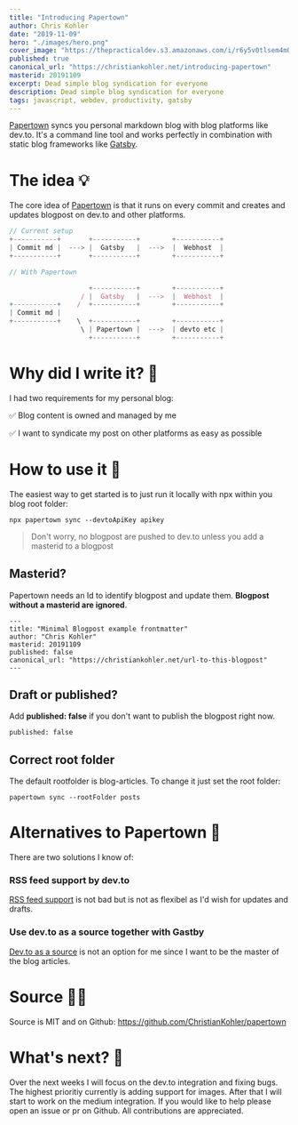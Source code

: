 ```yaml
---
title: "Introducing Papertown"
author: Chris Kohler
date: "2019-11-09"
hero: "./images/hero.png"
cover_image: "https://thepracticaldev.s3.amazonaws.com/i/r6y5v0tlsem4m01ydg1z.png"
published: true
canonical_url: "https://christiankohler.net/introducing-papertown"
masterid: 20191109
excerpt: Dead simple blog syndication for everyone
description: Dead simple blog syndication for everyone
tags: javascript, webdev, productivity, gatsby
---
```


[Papertown](https://github.com/ChristianKohler/papertown) syncs you personal markdown blog with blog platforms like dev.to. It's a command line tool and works perfectly in combination with static blog frameworks like [Gatsby](https://www.gatsbyjs.org/).

# The idea 💡

The core idea of [Papertown](https://github.com/ChristianKohler/papertown) is that it runs on every commit and creates and updates blogpost on dev.to and other platforms.

```javascript
// Current setup
+-----------+       +-----------+        +-----------+
| Commit md |  ---> |  Gatsby   |  --->  |  Webhost  |
+-----------+       +-----------+        +-----------+
```

```javascript
// With Papertown

                    +-----------+        +-----------+
                  / |  Gatsby   |  --->  |  Webhost  |
+-----------+    /  +-----------+        +-----------+
| Commit md |
+-----------+    \  +-----------+        +-----------+
                  \ | Papertown |  --->  | devto etc |
                    +-----------+        +-----------+

```

# Why did I write it? 📝

I had two requirements for my personal blog:

✅ Blog content is owned and managed by me

✅ I want to syndicate my post on other platforms as easy as possible

# How to use it 🚀

The easiest way to get started is to just run it locally with npx within you blog root folder:

```
npx papertown sync --devtoApiKey apikey
```

> Don't worry, no blogpost are pushed to dev.to unless you add a masterid to a blogpost

## Masterid?

Papertown needs an Id to identify blogpost and update them. **Blogpost without a masterid are ignored**.

```
---
title: "Minimal Blogpost example frontmatter"
author: "Chris Kohler"
masterid: 20191109
published: false
canonical_url: "https://christiankohler.net/url-to-this-blogpost"
---
```

## Draft or published?

Add **published: false** if you don't want to publish the blogpost right now.

```
published: false
```

## Correct root folder

The default rootfolder is blog-articles. To change it just set the root folder:

```
papertown sync --rootFolder posts
```

# Alternatives to Papertown 🔭

There are two solutions I know of:

### RSS feed support by dev.to

[RSS feed support](https://dev.to/settings/publishing-from-rss) is not bad but is not as flexibel as I'd wish for updates and drafts.

### Use dev.to as a source together with Gastby

[Dev.to as a source](https://dev.to/devteam/you-can-now-generate-self-hostable-static-blogs-right-from-your-dev-content-via-stackbit-7a5) is not an option for me since I want to be the master of the blog articles.

# Source 👨‍💻

Source is MIT and on Github: https://github.com/ChristianKohler/papertown

# What's next? 👀

Over the next weeks I will focus on the dev.to integration and fixing bugs. The highest prioritiy currently is adding support for images. After that I will start to work on the medium integration. If you would like to help please open an issue or pr on Github. All contributions are appreciated.
